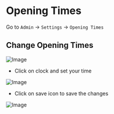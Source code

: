 # Opening Times

Go to `Admin` -> `Settings` -> `Opening Times`

## Change Opening Times

![Image](/opentime/1.png)

- Click on clock and set your time

![Image](/opentime/2.png)

- Click on save icon to save the changes

![Image](/opentime/3.png)